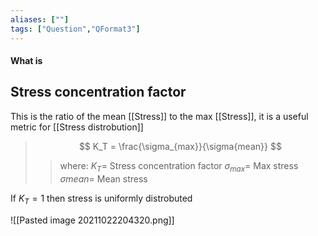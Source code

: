 ```yaml
---
aliases: [""]
tags: ["Question","QFormat3"]
---
```


#### What is
## Stress concentration factor
This is the ratio of the mean [[Stress]] to the max [[Stress]], it is a useful metric for [[Stress distrobution]]
> $$ K_T = \frac{\sigma_{max}}{\sigma{mean}}  $$ 
>> where:
>> $K_T=$ Stress concentration factor
>> $\sigma_{max}=$ Max stress
>> $\sigma{mean}=$ Mean stress

If $K_T=1$ then stress is uniformly distrobuted

![[Pasted image 20211022204320.png]]